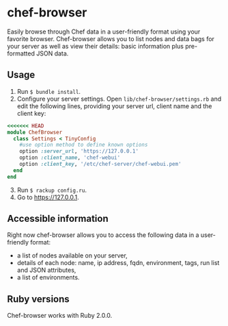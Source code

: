 chef-browser
============

Easily browse through Chef data in a user-friendly format using your favorite browser. Chef-browser allows you to list nodes and data bags for your server as well as view their details: basic information plus pre-formatted JSON data.

## Usage ##

1. Run `$ bundle install`.
2. Configure your server settings. Open `lib/chef-browser/settings.rb` and edit the following lines, providing your server url, client name and the client key:

```ruby
<<<<<<< HEAD
module ChefBrowser
  class Settings < TinyConfig
    #use option method to define known options
    option :server_url, 'https://127.0.0.1'
    option :client_name, 'chef-webui'
    option :client_key, '/etc/chef-server/chef-webui.pem'
  end
end
```

3. Run `$ rackup config.ru`.
4. Go to https://127.0.0.1.

## Accessible information ##

Right now chef-browser allows you to access the following data in a user-friendly format:
- a list of nodes available on your server,
- details of each node: name, ip address, fqdn, environment, tags, run list and JSON attributes,
- a list of environments.

## Ruby versions ##

Chef-browser works with Ruby 2.0.0.
